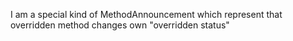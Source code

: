 I am a special kind of MethodAnnouncement which represent that overridden method changes own "overridden status"